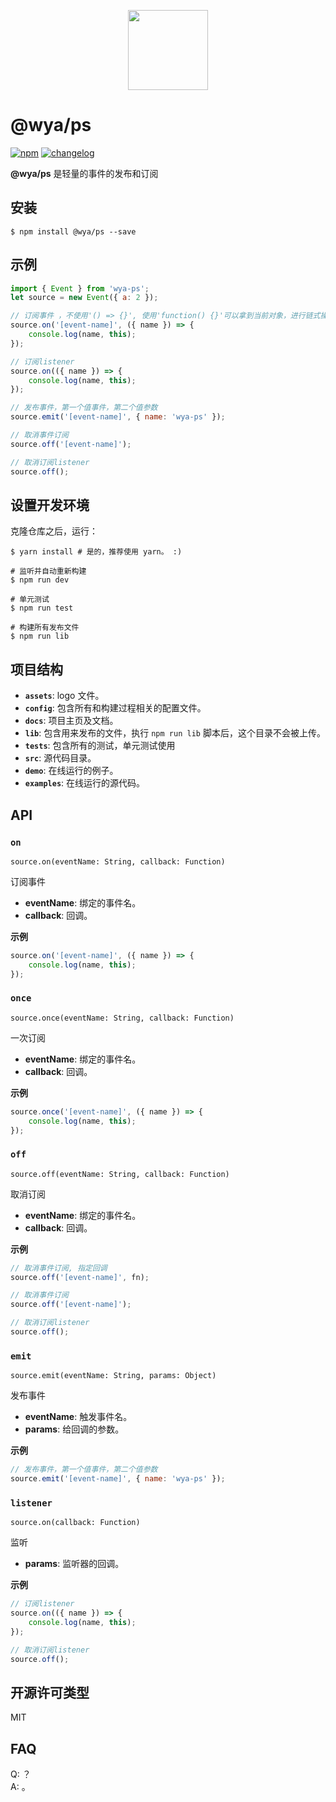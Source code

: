 <p align="center"><image src="https://avatars1.githubusercontent.com/u/34465004?s=400&u=25c4b1279b2f092b368102edac8b7b54dc708d00&v=4" width="128"></p>

# @wya/ps
[![npm][npm-image]][npm-url] [![changelog][changelog-image]][changelog-url]

<!--  以下内容无视  -->
[changelog-image]: https://img.shields.io/badge/changelog-md-blue.svg
[changelog-url]: CHANGELOG.md

[npm-image]: https://img.shields.io/npm/v/@wya/ps.svg
[npm-url]: https://www.npmjs.com/package/@wya/ps

**@wya/ps** 是轻量的事件的发布和订阅

## 安装
``` shell
$ npm install @wya/ps --save
```

## 示例

```javascript
import { Event } from 'wya-ps';
let source = new Event({ a: 2 });

// 订阅事件 ，不使用'() => {}', 使用'function() {}'可以拿到当前对象，进行链式操作
source.on('[event-name]', ({ name }) => {
	console.log(name, this);
});

// 订阅listener
source.on(({ name }) => {
	console.log(name, this);
});

// 发布事件，第一个值事件，第二个值参数
source.emit('[event-name]', { name: 'wya-ps' }); 

// 取消事件订阅
source.off('[event-name]');

// 取消订阅listener
source.off();
```

## 设置开发环境
克隆仓库之后，运行：

```shell
$ yarn install # 是的，推荐使用 yarn。 :)
```

```shell
# 监听并自动重新构建
$ npm run dev

# 单元测试
$ npm run test

# 构建所有发布文件
$ npm run lib
```

## 项目结构
+ **`assets`**: logo 文件。
+ **`config`**: 包含所有和构建过程相关的配置文件。
+ **`docs`**: 项目主页及文档。
+ **`lib`**: 包含用来发布的文件，执行 `npm run lib` 脚本后，这个目录不会被上传。
+ **`tests`**: 包含所有的测试，单元测试使用
+ **`src`**: 源代码目录。
+ **`demo`**: 在线运行的例子。
+ **`examples`**: 在线运行的源代码。

## API

### `on` 

`source.on(eventName: String, callback: Function)`

订阅事件

+ **eventName**: 绑定的事件名。
+ **callback**: 回调。

**示例**
```javascript
source.on('[event-name]', ({ name }) => {
	console.log(name, this);
});
```

### `once` 

`source.once(eventName: String, callback: Function)`

一次订阅

+ **eventName**: 绑定的事件名。
+ **callback**: 回调。

**示例**
```javascript
source.once('[event-name]', ({ name }) => {
	console.log(name, this);
});
```

### `off` 

`source.off(eventName: String, callback: Function)`

取消订阅

+ **eventName**: 绑定的事件名。
+ **callback**: 回调。

**示例**
```javascript
// 取消事件订阅, 指定回调
source.off('[event-name]', fn);

// 取消事件订阅
source.off('[event-name]');

// 取消订阅listener
source.off();
```

### `emit` 

`source.emit(eventName: String, params: Object)`

发布事件

+ **eventName**: 触发事件名。
+ **params**: 给回调的参数。

**示例**
```javascript
// 发布事件，第一个值事件，第二个值参数
source.emit('[event-name]', { name: 'wya-ps' }); 
```

### `listener` 

`source.on(callback: Function)`

监听

+ **params**: 监听器的回调。

**示例**
```javascript
// 订阅listener
source.on(({ name }) => {
	console.log(name, this);
});

// 取消订阅listener
source.off();
```



## 开源许可类型
MIT

## FAQ
Q: ？  
A: 。


